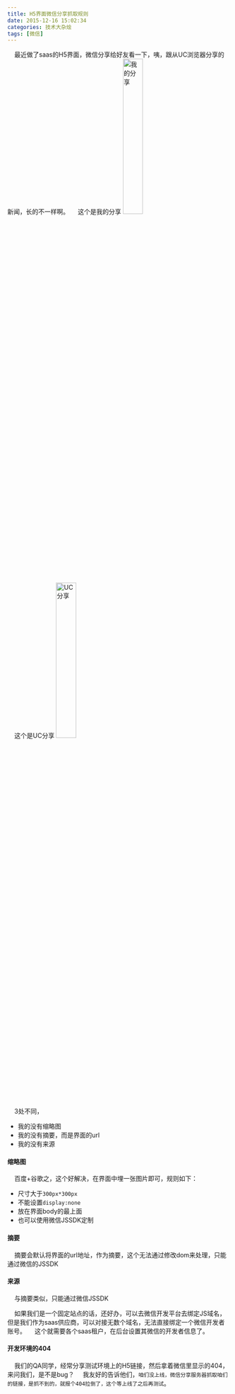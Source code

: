```yaml
---
title: H5界面微信分享抓取规则
date: 2015-12-16 15:02:34
categories: 技术大杂烩
tags: [微信]
---
```


&nbsp;&nbsp;&nbsp;&nbsp;最近做了saas的H5界面，微信分享给好友看一下，咦，跟从UC浏览器分享的新闻，长的不一样啊。
&nbsp;&nbsp;&nbsp;&nbsp;这个是我的分享
<img src="http://localhost:4000/images/wx1.png" alt="我的分享" style="width:30%">
<!--more-->
&nbsp;&nbsp;&nbsp;&nbsp;这个是UC分享
<img src="http://localhost:4000/images/wx2.png" alt="UC分享" style="width:30%">

&nbsp;&nbsp;&nbsp;&nbsp;3处不同，
* 我的没有缩略图
* 我的没有摘要，而是界面的url
* 我的没有来源

#### 缩略图
&nbsp;&nbsp;&nbsp;&nbsp;百度+谷歌之，这个好解决，在界面中埋一张图片即可，规则如下：
* 尺寸大于`300px*300px`
* 不能设置`display:none`
* 放在界面body的最上面
* 也可以使用微信JSSDK定制

#### 摘要
&nbsp;&nbsp;&nbsp;&nbsp;摘要会默认将界面的url地址，作为摘要，这个无法通过修改dom来处理，只能通过微信的JSSDK

#### 来源
&nbsp;&nbsp;&nbsp;&nbsp;与摘要类似，只能通过微信JSSDK

&nbsp;&nbsp;&nbsp;&nbsp;如果我们是一个固定站点的话，还好办，可以去微信开发平台去绑定JS域名，但是我们作为saas供应商，可以对接无数个域名，无法直接绑定一个微信开发者账号。
&nbsp;&nbsp;&nbsp;&nbsp;这个就需要各个saas租户，在后台设置其微信的开发者信息了。

#### 开发环境的404
&nbsp;&nbsp;&nbsp;&nbsp;我们的QA同学，经常分享测试环境上的H5链接，然后拿着微信里显示的404，来问我们，是不是bug？
&nbsp;&nbsp;&nbsp;&nbsp;我友好的告诉他们，`咱们没上线，微信分享服务器抓取咱们的链接，是抓不到的，就报个404拉倒了，这个等上线了之后再测试`。